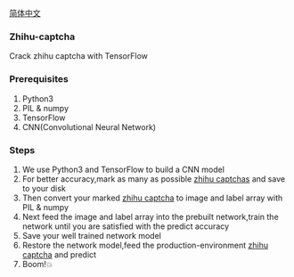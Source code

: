 [简体中文](README.zh-cn.md)
### Zhihu-captcha
Crack zhihu captcha with TensorFlow

### Prerequisites
1. Python3
2. PIL & numpy
3. TensorFlow
4. CNN(Convolutional Neural Network)

### Steps
1. We use Python3 and TensorFlow to build a CNN model
2. For better accuracy,mark as many as possible [zhihu captchas](https://www.zhihu.com/captcha.gif) and save to your disk
3. Then convert your marked [zhihu captcha](https://www.zhihu.com/captcha.gif) to image and label array with PIL & numpy
4. Next feed the image and label array into the prebuilt network,train the network until you are satisfied with the predict accuracy
5. Save your well trained network model
6. Restore the network model,feed the production-environment [zhihu captcha](https://www.zhihu.com/captcha.gif) and predict
7. Boom!:boom:
